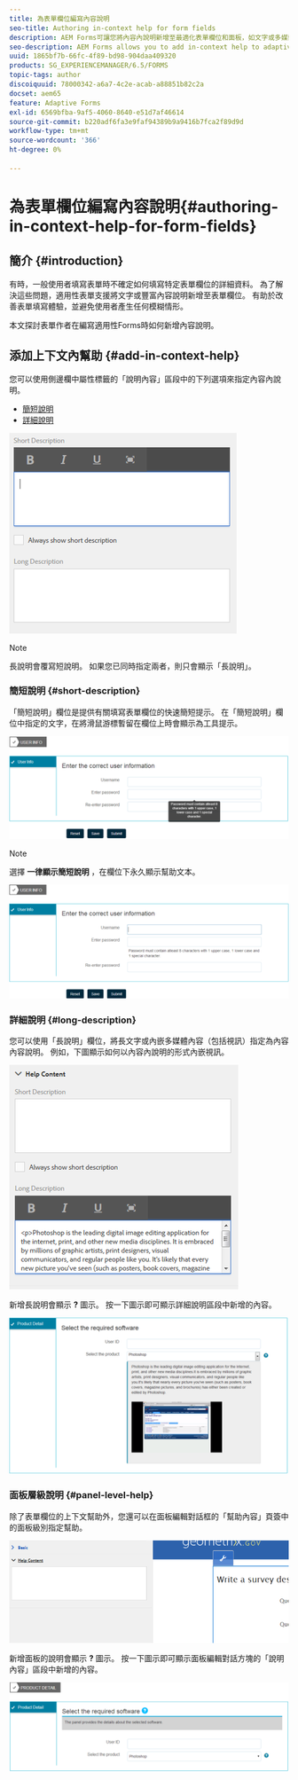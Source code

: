 ```yaml
---
title: 為表單欄位編寫內容說明
seo-title: Authoring in-context help for form fields
description: AEM Forms可讓您將內容內說明新增至最適化表單欄位和面板，如文字或多媒體，包括影片。
seo-description: AEM Forms allows you to add in-context help to adaptive form fields and panels, as text or rich media, including videos.
uuid: 1865bf7b-66fc-4f89-bd98-904daa409320
products: SG_EXPERIENCEMANAGER/6.5/FORMS
topic-tags: author
discoiquuid: 78000342-a6a7-4c2e-acab-a88851b82c2a
docset: aem65
feature: Adaptive Forms
exl-id: 6569bfba-9af5-4060-8640-e51d7af46614
source-git-commit: b220adf6fa3e9faf94389b9a9416b7fca2f89d9d
workflow-type: tm+mt
source-wordcount: '366'
ht-degree: 0%

---
```


# 為表單欄位編寫內容說明{#authoring-in-context-help-for-form-fields}

## 簡介 {#introduction}

有時，一般使用者填寫表單時不確定如何填寫特定表單欄位的詳細資料。 為了解決這些問題，適用性表單支援將文字或豐富內容說明新增至表單欄位。 有助於改善表單填寫體驗，並避免使用者產生任何模糊情形。

本文探討表單作者在編寫適用性Forms時如何新增內容說明。

## 添加上下文內幫助 {#add-in-context-help}

您可以使用側邊欄中屬性標籤的「說明內容」區段中的下列選項來指定內容內說明。

* [簡短說明](../../forms/using/authoring-in-field-help.md#p-short-description-p)
* [詳細說明](../../forms/using/authoring-in-field-help.md#p-long-description-p)

![表單欄位的內容內容說明](assets/descriptions.png)

>[!NOTE]
>
>長說明會覆寫短說明。 如果您已同時指定兩者，則只會顯示「長說明」。

### 簡短說明 {#short-description}

「簡短說明」欄位是提供有關填寫表單欄位的快速簡短提示。 在「簡短說明」欄位中指定的文字，在將滑鼠游標暫留在欄位上時會顯示為工具提示。

![為表單欄位新增內容內說明的簡短說明](assets/tooltip.png)

>[!NOTE]
>
>選擇 **一律顯示簡短說明** ，在欄位下永久顯示幫助文本。

![欄位下的永久短內容幫助](assets/short1.png)

### 詳細說明 {#long-description}

您可以使用「長說明」欄位，將長文字或內嵌多媒體內容（包括視訊）指定為內容內容說明。 例如，下圖顯示如何以內容內說明的形式內嵌視訊。

![將多媒體新增為表單欄位的內容內容說明](assets/long-descriptions.png)

新增長說明會顯示 **?** 圖示。 按一下圖示即可顯示詳細說明區段中新增的內容。

![多媒體內容內容說明範例](assets/photoshop.png)

### 面板層級說明 {#panel-level-help}

除了表單欄位的上下文幫助外，您還可以在面板編輯對話框的「幫助內容」頁簽中的面板級別指定幫助。

![為表單面板新增內容內容說明](assets/panel-level-help.png)

新增面板的說明會顯示 **?** 圖示。 按一下圖示即可顯示面板編輯對話方塊的「說明內容」區段中新增的內容。

![表單面板層級的內容內文說明範例](assets/photoshop-1.png)
